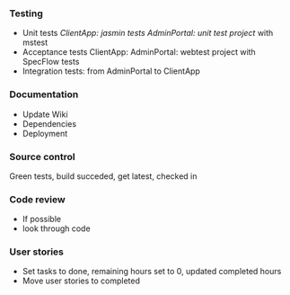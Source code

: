 ### Testing
* Unit tests
_ClientApp: jasmin tests_
_AdminPortal: unit test project_ with mstest
* Acceptance tests
ClientApp: 
AdminPortal: webtest project with SpecFlow tests
* Integration tests: from AdminPortal to ClientApp

### Documentation
* Update Wiki
* Dependencies
* Deployment

### Source control
Green tests, build succeded, get latest, checked in

### Code review
* If possible
* look through code

### User stories
* Set tasks to done, remaining hours set to 0, updated completed hours
* Move user stories to completed